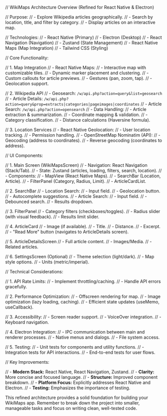 // WikiMaps Architecture Overview (Refined for React Native & Electron)

// Purpose: 
// - Explore Wikipedia articles geographically.
// - Search by location, title, and filter by category.
// - Display articles on an interactive map.

// Technologies:
// - React Native (Primary)
// - Electron (Desktop)
// - React Navigation (Navigation)
// - Zustand (State Management)
// - React Native Maps (Map Integration)
// - Tailwind CSS (Styling)

// Core Functionality:

// 1. Map Integration
//   - React Native Maps:
//     - Interactive map with customizable tiles.
//     - Dynamic marker placement and clustering.
//     - Custom callouts for article previews.
//     - Gestures (pan, zoom, tap).
//     - Geolocation support.

// 2. Wikipedia API
//   - Geosearch: `/w/api.php?action=query&list=geosearch`
//   - Article Details: `/w/api.php?action=query&prop=extracts|categories|pageimages|coordinates`
//   - Article Search: `/w/api.php?action=opensearch`
//   - Data Handling:
//     - Article extraction & summarization.
//     - Coordinate mapping & validation.
//     - Category classification.
//     - Distance calculations (Haversine formula).

// 3. Location Services
//   - React Native Geolocation:
//     - User location tracking.
//     - Permission handling.
//   - OpenStreetMap Nominatim (API):
//     - Geocoding (address to coordinates).
//     - Reverse geocoding (coordinates to address).

// UI Components:

// 1. Main Screen (WikiMapsScreen)
//   - Navigation: React Navigation (Stack/Tab).
//   - State: Zustand (articles, loading, filters, search, location).
//   - Components:
//     - MapView (React Native Maps).
//     - SearchBar (Location, Article).
//     - FilterPanel (Category, Radius, Limit).
//     - ArticleCardList.

// 2. SearchBar
//   - Location Search:
//     - Input field.
//     - Geolocation button.
//     - Autocomplete suggestions.
//   - Article Search:
//     - Input field.
//     - Debounced search.
//     - Results dropdown.

// 3. FilterPanel
//   - Category filters (checkboxes/toggles).
//   - Radius slider (with visual feedback).
//   - Results limit slider.

// 4. ArticleCard
//   - Image (if available).
//   - Title.
//   - Distance.
//   - Excerpt.
//   - "Read More" button (navigates to ArticleDetails screen).

// 5. ArticleDetailsScreen
//   - Full article content.
//   - Images/Media.
//   - Related articles.

// 6. SettingsScreen (Optional)
//   - Theme selection (light/dark).
//   - Map style options.
//   - Units (metric/imperial).

// Technical Considerations:

// 1. API Rate Limits:
//   - Implement throttling/caching.
//   - Handle API errors gracefully.

// 2. Performance Optimization:
//   - Offscreen rendering for map.
//   - Image optimization (lazy loading, caching).
//   - Efficient state updates (useMemo, useCallback).

// 3. Accessibility:
//   - Screen reader support.
//   - VoiceOver integration.
//   - Keyboard navigation.

// 4. Electron Integration:
//   - IPC communication between main and renderer processes.
//   - Native menus and dialogs.
//   - File system access.

// 5. Testing:
//   - Unit tests for components and utility functions.
//   - Integration tests for API interactions.
//   - End-to-end tests for user flows.

// Key Improvements:

// - **Modern Stack:** React Native, React Navigation, Zustand.
// - **Clarity:** More concise and focused language.
// - **Structure:** Improved component breakdown.
// - **Platform Focus:** Explicitly addresses React Native and Electron.
// - **Testing:** Emphasizes the importance of testing.

This refined architecture provides a solid foundation for building your WikiMaps app. Remember to break down the project into smaller, manageable tasks and focus on writing clean, well-tested code.